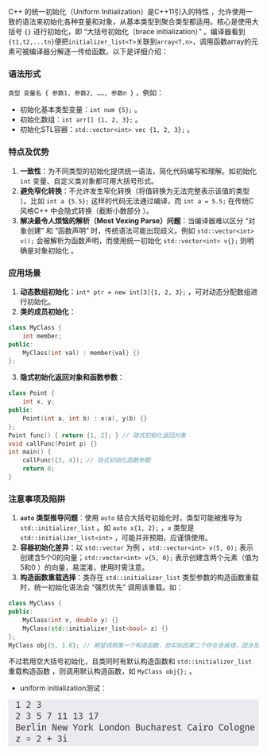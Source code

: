 C++ 的统一初始化（Uniform Initialization）是C++11引入的特性 ，允许使用一致的语法来初始化各种变量和对象，从基本类型到聚合类型都适用。核心是使用大括号 `{}` 进行初始化，即 “大括号初始化（brace initialization）” 。编译器看到`{t1,t2,...tn}`便把`initializer_list<T>`关联到`array<T,n>`，调用函数array的元素可被编译器分解逐一传给函数。以下是详细介绍：
### 语法形式
`类型 变量名 { 参数1, 参数2, ……, 参数n }`  ，例如：
- 初始化基本类型变量：`int num {5};`  。
- 初始化数组：`int arr[] {1, 2, 3};`  。
- 初始化STL容器：`std::vector<int> vec {1, 2, 3};`  。

### 特点及优势
1. **一致性**：为不同类型的初始化提供统一语法，简化代码编写和理解。如初始化 `int` 变量、自定义类对象都可用大括号形式。
2. **避免窄化转换**：不允许发生窄化转换（将值转换为无法完整表示该值的类型 ）。比如 `int a {5.5};` 这样的代码无法通过编译，而 `int a = 5.5;` 在传统C风格C++ 中会隐式转换（截断小数部分 ）。
3. **解决最令人烦恼的解析（Most Vexing Parse）问题**：当编译器难以区分 “对象创建” 和 “函数声明” 时，传统语法可能出现歧义。例如 `std::vector<int> v();` 会被解析为函数声明，而使用统一初始化 `std::vector<int> v{};` 则明确是对象初始化 。 

### 应用场景
1. **动态数组初始化**：`int* ptr = new int[3]{1, 2, 3};`  ，可对动态分配数组进行初始化。
2. **类的成员初始化**：
```cpp
class MyClass {
    int member;
public:
    MyClass(int val) : member{val} {}
};
```
3. **隐式初始化返回对象和函数参数**：
```cpp
class Point {
    int x, y;
public:
    Point(int a, int b) : x(a), y(b) {}
};
Point func() { return {1, 2}; } // 隐式初始化返回对象
void callFunc(Point p) {}
int main() {
    callFunc({3, 4}); // 隐式初始化函数参数
    return 0;
}
```

### 注意事项及陷阱
1. **`auto` 类型推导问题**：使用 `auto` 结合大括号初始化时，类型可能被推导为 `std::initializer_list` 。如 `auto x{1, 2};` ，`x` 类型是 `std::initializer_list<int>`  ，可能并非预期，应谨慎使用。 
2. **容器初始化差异**：以 `std::vector` 为例 ，`std::vector<int> v(5, 0);` 表示创建含5个0的向量；`std::vector<int> v{5, 0};` 表示创建含两个元素（值为5和0 ）的向量，易混淆，使用时需注意。 
3. **构造函数重载选择**：类存在 `std::initializer_list` 类型参数的构造函数重载时，统一初始化语法会 “强烈优先” 调用该重载。如：
```cpp
class MyClass {
public:
    MyClass(int x, double y) {}
    MyClass(std::initializer_list<bool> z) {}
};
MyClass obj{5, 1.0}; // 期望调用第一个构造函数，但实际因第二个存在会报错，因涉及窄化转换
``` 
不过若用空大括号初始化，且类同时有默认构造函数和 `std::initializer_list` 重载构造函数 ，则调用默认构造函数，如 `MyClass obj{};`  。 


+ uniform initialization测试：

![](image/resultUniformInitialization.png)